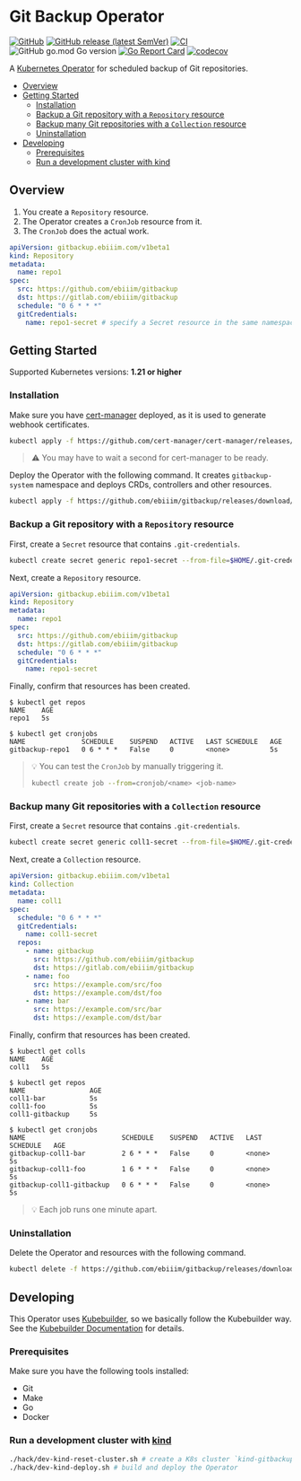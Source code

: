 # Git Backup Operator

[![GitHub](https://img.shields.io/github/license/ebiiim/gitbackup)](https://github.com/ebiiim/gitbackup/blob/main/LICENSE)
[![GitHub release (latest SemVer)](https://img.shields.io/github/v/release/ebiiim/gitbackup)](https://github.com/ebiiim/gitbackup/releases/latest)
[![CI](https://github.com/ebiiim/gitbackup/actions/workflows/ci.yaml/badge.svg)](https://github.com/ebiiim/gitbackup/actions/workflows/ci.yaml)
![GitHub go.mod Go version](https://img.shields.io/github/go-mod/go-version/ebiiim/gitbackup)
[![Go Report Card](https://goreportcard.com/badge/github.com/ebiiim/gitbackup)](https://goreportcard.com/report/github.com/ebiiim/gitbackup)
[![codecov](https://codecov.io/gh/ebiiim/gitbackup/branch/main/graph/badge.svg)](https://codecov.io/gh/ebiiim/gitbackup)

A [Kubernetes Operator](https://kubernetes.io/docs/concepts/extend-kubernetes/operator/) for scheduled backup of Git repositories.

<!-- START doctoc generated TOC please keep comment here to allow auto update -->
<!-- DON'T EDIT THIS SECTION, INSTEAD RE-RUN doctoc TO UPDATE -->

- [Overview](#overview)
- [Getting Started](#getting-started)
  - [Installation](#installation)
  - [Backup a Git repository with a `Repository` resource](#backup-a-git-repository-with-a-repository-resource)
  - [Backup many Git repositories with a `Collection` resource](#backup-many-git-repositories-with-a-collection-resource)
  - [Uninstallation](#uninstallation)
- [Developing](#developing)
  - [Prerequisites](#prerequisites)
  - [Run a development cluster with kind](#run-a-development-cluster-with-kind)

<!-- END doctoc generated TOC please keep comment here to allow auto update -->

## Overview

1. You create a `Repository` resource.
2. The Operator creates a `CronJob` resource from it.
3. The `CronJob` does the actual work.

```yaml
apiVersion: gitbackup.ebiiim.com/v1beta1
kind: Repository
metadata:
  name: repo1
spec:
  src: https://github.com/ebiiim/gitbackup
  dst: https://gitlab.com/ebiiim/gitbackup
  schedule: "0 6 * * *"
  gitCredentials:
    name: repo1-secret # specify a Secret resource in the same namespace
```

## Getting Started

Supported Kubernetes versions: __1.21 or higher__

### Installation

Make sure you have [cert-manager](https://cert-manager.io/) deployed, as it is used to generate webhook certificates.

```sh
kubectl apply -f https://github.com/cert-manager/cert-manager/releases/download/v1.10.0/cert-manager.yaml
```

> ⚠️ You may have to wait a second for cert-manager to be ready.

Deploy the Operator with the following command. It creates `gitbackup-system` namespace and deploys CRDs, controllers and other resources.

```sh
kubectl apply -f https://github.com/ebiiim/gitbackup/releases/download/v0.2.1/gitbackup.yaml
```

### Backup a Git repository with a `Repository` resource

First, create a `Secret` resource that contains `.git-credentials`.
	
```sh
kubectl create secret generic repo1-secret --from-file=$HOME/.git-credentials
```

Next, create a `Repository` resource.

```yaml
apiVersion: gitbackup.ebiiim.com/v1beta1
kind: Repository
metadata:
  name: repo1
spec:
  src: https://github.com/ebiiim/gitbackup
  dst: https://gitlab.com/ebiiim/gitbackup
  schedule: "0 6 * * *"
  gitCredentials:
    name: repo1-secret
```

Finally, confirm that resources has been created.

```
$ kubectl get repos
NAME    AGE
repo1   5s

$ kubectl get cronjobs
NAME              SCHEDULE    SUSPEND   ACTIVE   LAST SCHEDULE   AGE
gitbackup-repo1   0 6 * * *   False     0        <none>          5s
```

> 💡 You can test the `CronJob` by manually triggering it.
> 
> ```sh
> kubectl create job --from=cronjob/<name> <job-name>
> ```

### Backup many Git repositories with a `Collection` resource

First, create a `Secret` resource that contains `.git-credentials`.
	
```sh
kubectl create secret generic coll1-secret --from-file=$HOME/.git-credentials
```

Next, create a `Collection` resource.

```yaml
apiVersion: gitbackup.ebiiim.com/v1beta1
kind: Collection
metadata:
  name: coll1
spec:
  schedule: "0 6 * * *"
  gitCredentials:
    name: coll1-secret
  repos:
    - name: gitbackup
      src: https://github.com/ebiiim/gitbackup
      dst: https://gitlab.com/ebiiim/gitbackup
    - name: foo
      src: https://example.com/src/foo
      dst: https://example.com/dst/foo
    - name: bar
      src: https://example.com/src/bar
      dst: https://example.com/dst/bar
```

Finally, confirm that resources has been created.

```
$ kubectl get colls
NAME    AGE
coll1   5s

$ kubectl get repos
NAME                AGE
coll1-bar           5s
coll1-foo           5s
coll1-gitbackup     5s

$ kubectl get cronjobs
NAME                        SCHEDULE    SUSPEND   ACTIVE   LAST SCHEDULE   AGE
gitbackup-coll1-bar         2 6 * * *   False     0        <none>          5s
gitbackup-coll1-foo         1 6 * * *   False     0        <none>          5s
gitbackup-coll1-gitbackup   0 6 * * *   False     0        <none>          5s
```

> 💡 Each job runs one minute apart.

### Uninstallation

Delete the Operator and resources with the following command.

```sh
kubectl delete -f https://github.com/ebiiim/gitbackup/releases/download/v0.2.1/gitbackup.yaml
```

## Developing

This Operator uses [Kubebuilder](https://github.com/kubernetes-sigs/kubebuilder), so we basically follow the Kubebuilder way. See the [Kubebuilder Documentation](https://book.kubebuilder.io/introduction.html) for details.

### Prerequisites

Make sure you have the following tools installed:

- Git
- Make
- Go
- Docker

### Run a development cluster with [kind](https://kind.sigs.k8s.io/)

```sh
./hack/dev-kind-reset-cluster.sh # create a K8s cluster `kind-gitbackup`
./hack/dev-kind-deploy.sh # build and deploy the Operator
```
